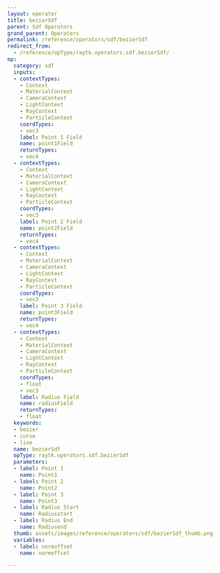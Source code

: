 ```yaml
---
layout: operator
title: bezierSdf
parent: Sdf Operators
grand_parent: Operators
permalink: /reference/operators/sdf/bezierSdf
redirect_from:
  - /reference/opType/raytk.operators.sdf.bezierSdf/
op:
  category: sdf
  inputs:
  - contextTypes:
    - Context
    - MaterialContext
    - CameraContext
    - LightContext
    - RayContext
    - ParticleContext
    coordTypes:
    - vec3
    label: Point 1 Field
    name: point1Field
    returnTypes:
    - vec4
  - contextTypes:
    - Context
    - MaterialContext
    - CameraContext
    - LightContext
    - RayContext
    - ParticleContext
    coordTypes:
    - vec3
    label: Point 2 Field
    name: point2Field
    returnTypes:
    - vec4
  - contextTypes:
    - Context
    - MaterialContext
    - CameraContext
    - LightContext
    - RayContext
    - ParticleContext
    coordTypes:
    - vec3
    label: Point 3 Field
    name: point3Field
    returnTypes:
    - vec4
  - contextTypes:
    - Context
    - MaterialContext
    - CameraContext
    - LightContext
    - RayContext
    - ParticleContext
    coordTypes:
    - float
    - vec3
    label: Radius Field
    name: radiusField
    returnTypes:
    - float
  keywords:
  - bezier
  - curve
  - line
  name: bezierSdf
  opType: raytk.operators.sdf.bezierSdf
  parameters:
  - label: Point 1
    name: Point1
  - label: Point 2
    name: Point2
  - label: Point 3
    name: Point3
  - label: Radius Start
    name: Radiusstart
  - label: Radius End
    name: Radiusend
  thumb: assets/images/reference/operators/sdf/bezierSdf_thumb.png
  variables:
  - label: normoffset
    name: normoffset

---
```

